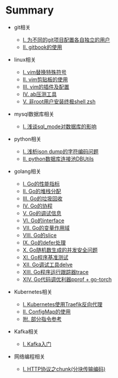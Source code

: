 # Summary

* git相关
    * [I. 为不同的git项目配置各自独立的用户](./git/user.md)
    * [II. gitbook的使用](./git/gitbook.md)

* linux相关
    * [I. vim替换特殊符号](./linux/vim_replace.md)
    * [II. vim剪贴板的使用](./linux/vim_paste.md)
    * [III. vim的插件及配置](./linux/vim_conf.md)
    * [IV. ab压测工具](./linux/ab.md)
    * [V. 非root用户安装终极shell zsh](./linux/zsh.md)
 
* mysql数据库相关

	* [I. 浅谈sql_mode对数据库的影响](./mysql/sql_mode.md)

* python相关
    * [I. 浅析json dump的字符编码问题](./python/character.md)
    * [II. python数据库连接池DBUtils](./python/dbutils.md)

* golang相关
    * [I. Go的性能指标](./golang/performance.md)
    * [II. Go的堆栈分配](./golang/heap_stack.md)
    * [III. Go的垃圾回收](./golang/gc.md)
    * [IV. Go的协程](./golang/goroutine.md)
    * [V. Go的调试信息](./golang/stack_trace.md)
    * [VI. Go的interface](./golang/composition.md)
    * [VII. Go的变量作用域](./golang/operator.md)
    * [VIII. Go的slice](./golang/slice.md)
    * [IX. Go的defer处理](./golang/defer.md)
    * [X. Go随机数生成的并发安全问题](./golang/rand.md)
    * [XI. Go程序基准测试](./go_tool/go_test.md)
    * [XII. Go调试工具delve](./go_tool/delve.md)
    * [XIII. Go程序运行跟踪器trace](./go_tool/trace.md)
    * [XIV. Go代码调优利器pprof + go-torch](./go_tool/go-torch.md)

* Kubernetes相关
    * [I. Kubernetes使用Traefik反向代理](./kubernetes/traefik.md)
    * [II. ConfigMap的使用](./kubernetes/configmap.md)
    * [附. 部分指令参考](./kubernetes/commands.md)

* Kafka相关
    * [I. Kafka入门](./kafka/quick_start.md)

* 网络编程相关
    * [I. HTTP协议之chunk(分块传输编码)](./network/chunk.md)